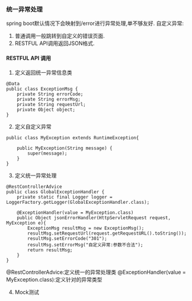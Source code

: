 ### 统一异常处理
spring boot默认情况下会映射到/error进行异常处理,单不够友好.
自定义异常:
1. 普通调用一般跳转到自定义的错误页面.
2. RESTFUL API调用返回JSON格式.

#### RESTFUL API 调用
1. 定义返回统一异常信息类
```
@Data
public class ExceptionMsg {
    private String errorCode;
    private String errorMsg;
    private String requestUrl;
    private Object object;
}
```

2. 定义自定义异常
```
public class MyException extends RuntimeException{

    public MyException(String message) {
        super(message);
    }
}
```

3. 定义统一异常处理
```
@RestControllerAdvice
public class GlobalExceptionHandler {
    private static final Logger logger = LoggerFactory.getLogger(GlobalExceptionHandler.class);

    @ExceptionHandler(value = MyException.class)
    public Object jsonErrorHandler(HttpServletRequest request, MyException e){
        ExceptionMsg resultMsg = new ExceptionMsg();
        resultMsg.setRequestUrl(request.getRequestURL().toString());
        resultMsg.setErrorCode("301");
        resultMsg.setErrorMsg("自定义异常:参数不合法");
        return resultMsg;
    }
}
```
@RestControllerAdvice:定义统一的异常处理类
@ExceptionHandler(value = MyException.class):定义针对的异常类型

4. Mock测试
